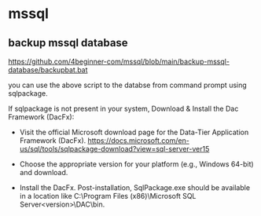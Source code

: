 # mssql

## backup mssql database

https://github.com/4beginner-com/mssql/blob/main/backup-mssql-database/backupbat.bat

you can use the above script to  the databse from command prompt using sqlpackage. 


If sqlpackage is not present in your system, Download & Install the Dac Framework (DacFx):

- Visit the official Microsoft download page for the Data-Tier Application Framework (DacFx).
https://docs.microsoft.com/en-us/sql/tools/sqlpackage-download?view=sql-server-ver15

- Choose the appropriate version for your platform (e.g., Windows 64-bit) and download.

- Install the DacFx. Post-installation, SqlPackage.exe should be available in a location like C:\Program Files (x86)\Microsoft SQL Server\<version>\DAC\bin.

